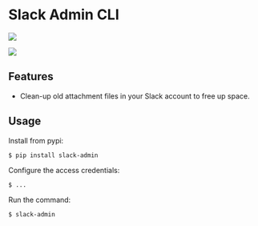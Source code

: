 # Slack Admin CLI

[![](https://badge.fury.io/py/slack-admin.png)](http://badge.fury.io/py/slack-admin)

[![](https://travis-ci.org/littlepea/slack-admin.png?branch=master)](https://travis-ci.org/littlepea/slack-admin)


## Features

* Clean-up old attachment files in your Slack account to free up space.

## Usage

Install from pypi:

```
$ pip install slack-admin
```

Configure the access credentials:

```
$ ...
```

Run the command:

```
$ slack-admin
```

